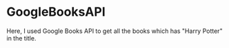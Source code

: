 # GoogleBooksAPI
Here, I used Google Books API to get all the books which has "Harry Potter" in the title.
